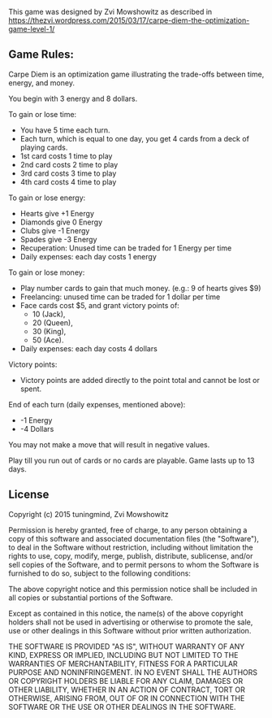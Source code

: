 This game was designed by Zvi Mowshowitz as described in https://thezvi.wordpress.com/2015/03/17/carpe-diem-the-optimization-game-level-1/

## Game Rules:
Carpe Diem is an optimization game illustrating the trade-offs between time,
    energy, and money.

You begin with 3 energy and 8 dollars.

To gain or lose time:
   -  You have 5 time each turn.
   -  Each turn, which is equal to one day, you get 4 cards from a deck of playing cards.
   -  1st card costs 1 time to play
   -  2nd card costs 2 time to play
   -  3rd card costs 3 time to play
   -  4th card costs 4 time to play

To gain or lose energy:
   -  Hearts give +1 Energy
   -  Diamonds give 0 Energy
   -  Clubs give -1 Energy
   -  Spades give -3 Energy
   -  Recuperation: Unused time can be traded for 1 Energy per time
   -  Daily expenses: each day costs 1 energy

To gain or lose money:
   -  Play number cards to gain that much money. (e.g.: 9 of hearts gives $9)
   -  Freelancing: unused time can be traded for 1 dollar per time
   -  Face cards cost $5, and grant victory points of:
       *  10 (Jack),
       *  20 (Queen),
       *  30 (King),
       *  50 (Ace).
   -  Daily expenses: each day costs 4 dollars

Victory points:
   -  Victory points are added directly to the point total and cannot be lost or spent.

End of each turn (daily expenses, mentioned above):
   -  -1 Energy
   -  -4 Dollars

You may not make a move that will result in negative values.

Play till you run out of cards or no cards are playable. Game lasts up to 13 days.

## License
Copyright (c) 2015 tuningmind, Zvi Mowshowitz

Permission is hereby granted, free of charge, to any person obtaining a copy
of this software and associated documentation files (the "Software"), to deal
in the Software without restriction, including without limitation the rights
to use, copy, modify, merge, publish, distribute, sublicense, and/or sell
copies of the Software, and to permit persons to whom the Software is
furnished to do so, subject to the following conditions:

The above copyright notice and this permission notice shall be included in all
copies or substantial portions of the Software.

Except as contained in this notice, the name(s) of the above copyright holders
shall not be used in advertising or otherwise to promote the sale, use or other
dealings in this Software without prior written authorization.

THE SOFTWARE IS PROVIDED "AS IS", WITHOUT WARRANTY OF ANY KIND, EXPRESS OR
IMPLIED, INCLUDING BUT NOT LIMITED TO THE WARRANTIES OF MERCHANTABILITY,
FITNESS FOR A PARTICULAR PURPOSE AND NONINFRINGEMENT. IN NO EVENT SHALL THE
AUTHORS OR COPYRIGHT HOLDERS BE LIABLE FOR ANY CLAIM, DAMAGES OR OTHER
LIABILITY, WHETHER IN AN ACTION OF CONTRACT, TORT OR OTHERWISE, ARISING FROM,
OUT OF OR IN CONNECTION WITH THE SOFTWARE OR THE USE OR OTHER DEALINGS IN THE
SOFTWARE.
